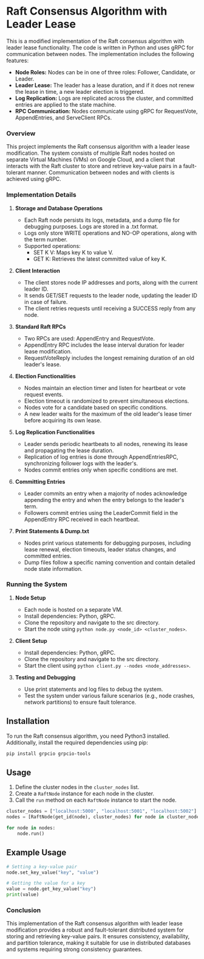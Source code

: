 # Raft Consensus Algorithm with Leader Lease

This is a modified implementation of the Raft consensus algorithm with leader lease functionality. The code is written in Python and uses gRPC for communication between nodes. The implementation includes the following features:

- **Node Roles:** Nodes can be in one of three roles: Follower, Candidate, or Leader.
- **Leader Lease:** The leader has a lease duration, and if it does not renew the lease in time, a new leader election is triggered.
- **Log Replication:** Logs are replicated across the cluster, and committed entries are applied to the state machine.
- **RPC Communication:** Nodes communicate using gRPC for RequestVote, AppendEntries, and ServeClient RPCs.

### Overview
This project implements the Raft consensus algorithm with a leader lease modification. The system consists of multiple Raft nodes hosted on separate Virtual Machines (VMs) on Google Cloud, and a client that interacts with the Raft cluster to store and retrieve key-value pairs in a fault-tolerant manner. Communication between nodes and with clients is achieved using gRPC.

### Implementation Details
1. **Storage and Database Operations**
   - Each Raft node persists its logs, metadata, and a dump file for debugging purposes. Logs are stored in a .txt format.
   - Logs only store WRITE operations and NO-OP operations, along with the term number.
   - Supported operations:
     - SET K V: Maps key K to value V.
     - GET K: Retrieves the latest committed value of key K.

2. **Client Interaction**
   - The client stores node IP addresses and ports, along with the current leader ID.
   - It sends GET/SET requests to the leader node, updating the leader ID in case of failure.
   - The client retries requests until receiving a SUCCESS reply from any node.

3. **Standard Raft RPCs**
   - Two RPCs are used: AppendEntry and RequestVote.
   - AppendEntry RPC includes the lease interval duration for leader lease modification.
   - RequestVoteReply includes the longest remaining duration of an old leader's lease.

4. **Election Functionalities**
   - Nodes maintain an election timer and listen for heartbeat or vote request events.
   - Election timeout is randomized to prevent simultaneous elections.
   - Nodes vote for a candidate based on specific conditions.
   - A new leader waits for the maximum of the old leader's lease timer before acquiring its own lease.

5. **Log Replication Functionalities**
   - Leader sends periodic heartbeats to all nodes, renewing its lease and propagating the lease duration.
   - Replication of log entries is done through AppendEntriesRPC, synchronizing follower logs with the leader's.
   - Nodes commit entries only when specific conditions are met.

6. **Committing Entries**
   - Leader commits an entry when a majority of nodes acknowledge appending the entry and when the entry belongs to the leader's term.
   - Followers commit entries using the LeaderCommit field in the AppendEntry RPC received in each heartbeat.

7. **Print Statements & Dump.txt**
   - Nodes print various statements for debugging purposes, including lease renewal, election timeouts, leader status changes, and committed entries.
   - Dump files follow a specific naming convention and contain detailed node state information.

### Running the System
1. **Node Setup**
   - Each node is hosted on a separate VM.
   - Install dependencies: Python, gRPC.
   - Clone the repository and navigate to the src directory.
   - Start the node using `python node.py <node_id> <cluster_nodes>`.

2. **Client Setup**
   - Install dependencies: Python, gRPC.
   - Clone the repository and navigate to the src directory.
   - Start the client using `python client.py --nodes <node_addresses>`.

3. **Testing and Debugging**
   - Use print statements and log files to debug the system.
   - Test the system under various failure scenarios (e.g., node crashes, network partitions) to ensure fault tolerance.

## Installation

To run the Raft consensus algorithm, you need Python3 installed. Additionally, install the required dependencies using pip:

```bash
pip install grpcio grpcio-tools
```

## Usage

1. Define the cluster nodes in the `cluster_nodes` list.
2. Create a `RaftNode` instance for each node in the cluster.
3. Call the `run` method on each `RaftNode` instance to start the node.

```python
cluster_nodes = ["localhost:5000", "localhost:5001", "localhost:5002"]
nodes = [RaftNode(get_id(node), cluster_nodes) for node in cluster_nodes]

for node in nodes:
    node.run()
```

## Example Usage

```python
# Setting a key-value pair
node.set_key_value("key", "value")

# Getting the value for a key
value = node.get_key_value("key")
print(value)
```
### Conclusion

This implementation of the Raft consensus algorithm with leader lease modification provides a robust and fault-tolerant distributed system for storing and retrieving key-value pairs. It ensures consistency, availability, and partition tolerance, making it suitable for use in distributed databases and systems requiring strong consistency guarantees.

